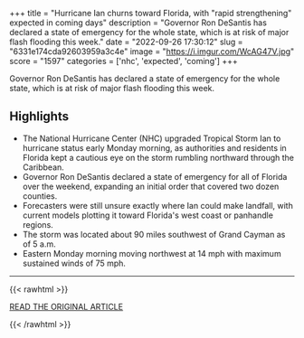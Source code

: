 +++
title = "Hurricane Ian churns toward Florida, with \"rapid strengthening\" expected in coming days"
description = "Governor Ron DeSantis has declared a state of emergency for the whole state, which is at risk of major flash flooding this week."
date = "2022-09-26 17:30:12"
slug = "6331e174cda92603959a3c4e"
image = "https://i.imgur.com/WcAG47V.jpg"
score = "1597"
categories = ['nhc', 'expected', 'coming']
+++

Governor Ron DeSantis has declared a state of emergency for the whole state, which is at risk of major flash flooding this week.

## Highlights

- The National Hurricane Center (NHC) upgraded Tropical Storm Ian to hurricane status early Monday morning, as authorities and residents in Florida kept a cautious eye on the storm rumbling northward through the Caribbean.
- Governor Ron DeSantis declared a state of emergency for all of Florida over the weekend, expanding an initial order that covered two dozen counties.
- Forecasters were still unsure exactly where Ian could make landfall, with current models plotting it toward Florida's west coast or panhandle regions.
- The storm was located about 90 miles southwest of Grand Cayman as of 5 a.m.
- Eastern Monday morning moving northwest at 14 mph with maximum sustained winds of 75 mph.

---

{{< rawhtml >}}
  <p class="article-category">
    <a target="_blank" href="https://www.cbsnews.com/news/hurricane-ian-florida-hurricane-forcast-path-latest-news/">READ THE ORIGINAL ARTICLE</a>
  </p>
{{< /rawhtml >}}
